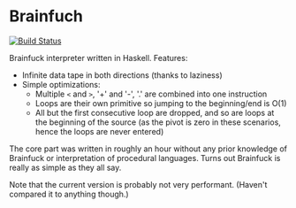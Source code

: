 Brainfuch
=========

[![Build Status](https://travis-ci.org/quchen/brainfuch.png?branch=master)](https://travis-ci.org/quchen/brainfuch)

Brainfuck interpreter written in Haskell. Features:

- Infinite data tape in both directions (thanks to laziness)
- Simple optimizations:
  - Multiple `<` and `>`, '+' and '-', '.' are combined into one instruction
  - Loops are their own primitive so jumping to the beginning/end is O(1)
  - All but the first consecutive loop are dropped, and so are loops at the beginning of the source (as the pivot is zero in these scenarios, hence the loops are never entered)

The core part was written in roughly an hour without any prior knowledge of Brainfuck or interpretation of procedural languages. Turns out Brainfuck is really as simple as they all say.

Note that the current version is probably not very performant. (Haven't compared it to anything though.)